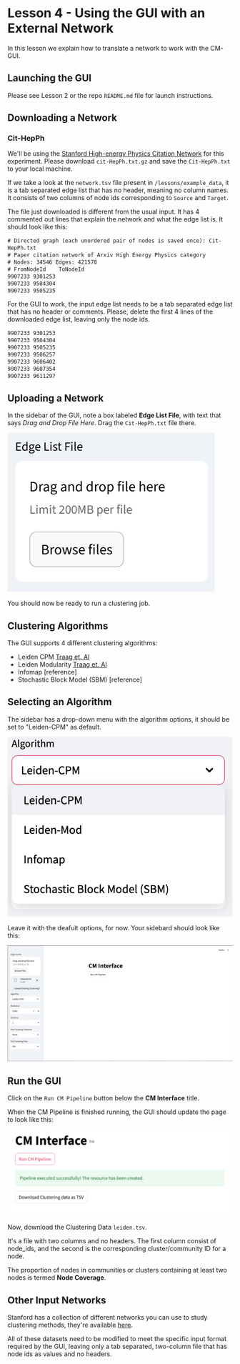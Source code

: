 # Lesson 4 - Using the GUI with an External Network

In this lesson we explain how to translate a network to work with the CM-GUI.

## Launching the GUI

Please see Lesson 2 or the repo `README.md` file for launch instructions.

## Downloading a Network

### Cit-HepPh

We'll be using the [Stanford High-energy Physics Citation Network](https://snap.stanford.edu/data/cit-HepPh.html) for this experiment. Please download `cit-HepPh.txt.gz` and save the `Cit-HepPh.txt` to your local machine.

If we take a look at the `network.tsv` file present in `/lessons/example_data`, it is a tab separated edge list that has no header, meaning no column names. It consists of two columns of node ids corresponding to `Source` and  `Target`.

The file just downloaded is different from the usual input. It has 4 commented out lines that explain the network and what the edge list is. It should look like this:

```
# Directed graph (each unordered pair of nodes is saved once): Cit-HepPh.txt 
# Paper citation network of Arxiv High Energy Physics category
# Nodes: 34546 Edges: 421578
# FromNodeId	ToNodeId
9907233	9301253
9907233	9504304
9907233	9505235
```


For the GUI to work, the input edge list needs to be a tab separated edge list that has no header or comments. Please, delete the first 4 lines of the downloaded edge list, leaving only the node ids.

```
9907233	9301253
9907233	9504304
9907233	9505235
9907233	9506257
9907233	9606402
9907233	9607354
9907233	9611297
```


## Uploading a Network

In the sidebar of the GUI, note a box labeled **Edge List File**, with text that says *Drag and Drop File Here*. Drag the `Cit-HepPh.txt` file there.

![](../../imgs/Input.png)

You should now be ready to run a clustering job.

## Clustering Algorithms

The GUI supports 4 different clustering algorithms:

- Leiden CPM [Traag et. Al](https://www.nature.com/articles/s41598-019-41695-z)
- Leiden Modularity [Traag et. Al](https://www.nature.com/articles/s41598-019-41695-z)
- Infomap [reference]
- Stochastic Block Model (SBM) [reference]

## Selecting an Algorithm

The sidebar has a drop-down menu with the algorithm options, it should be set to "Leiden-CPM" as default.

![](../../imgs/figure_2.png)

Leave it with the deafult options, for now. Your sidebard should look like this:

![](../../imgs/Default_GUI_Lesson_3.png)

## Run the GUI

Click on the `Run CM Pipeline` button below the **CM Interface** title.

When the CM Pipeline is finished running, the GUI should update the page to look like this:

![](../../imgs/GUI_successful_run_Lesson_3.png)

Now, download the Clustering Data `leiden.tsv`.

It's a file with two columns and no headers. The first column consist of node_ids, and the second is the corresponding cluster/community ID for a node.

The proportion of nodes in communities or clusters containing at least two nodes is termed **Node Coverage**.

## Other Input Networks

Stanford has a collection of different networks you can use to study clustering methods, they're available [here](https://snap.stanford.edu/data/).

All of these datasets need to be modified to meet the specific input format required by the GUI, leaving only a tab separated, two-column file that has node ids as values and no headers.